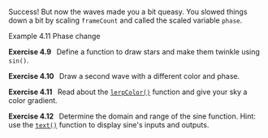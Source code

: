 <p class="main-text small-text">
    Success! But now the waves made you a bit queasy. You slowed things down a bit by scaling <code>frameCount</code> and called the scaled variable <code>phase</code>.
</p>
<p class="main-text small-text">
    Example 4.11 Phase change
</p>
<script type="text/p5" data-autoplay src="/sketches/chapter-4/phase-change.js"></script>
<p class="main-text small-text">
    <strong>Exercise 4.9 &nbsp;</strong> Define a function to draw stars and make them twinkle using <code>sin()</code>.
</p>
<p class="main-text small-text">
    <strong>Exercise 4.10 &nbsp;</strong> Draw a second wave with a different color and phase.
</p>
<p class="main-text small-text">
    <strong>Exercise 4.11 &nbsp;</strong> Read about the <code><a href="https://p5js.org/reference/#/p5/lerpColor" target="_blank">lerpColor()</a></code> function and give your sky a color gradient.
</p>
<p class="main-text small-text">
    <strong>Exercise 4.12 &nbsp;</strong> Determine the domain and range of the sine function. Hint: use the <code><a href="https://p5js.org/reference/#/p5/text" target="_blank">text()</a></code> function to display sine's inputs and outputs.
</p>